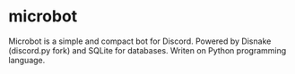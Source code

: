 # microbot
Microbot is a simple and compact bot for Discord. Powered by Disnake (discord.py fork) and SQLite for databases. Writen on Python programming language.
